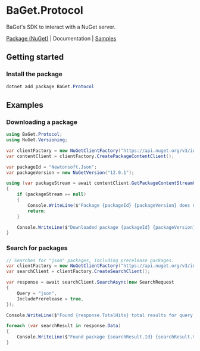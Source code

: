 # BaGet.Protocol

BaGet's SDK to interact with a NuGet server.

[Package (NuGet)](https://www.nuget.org/packages/BaGet.Protocol) | Documentation | [Samples](https://github.com/loic-sharma/BaGet/tree/master/samples)

## Getting started

### Install the package

```powershell
dotnet add package BaGet.Protocol
```

## Examples

### Downloading a package

```csharp
using BaGet.Protocol;
using NuGet.Versioning;

var clientFactory = new NuGetClientFactory("https://api.nuget.org/v3/index.json");
var contentClient = clientFactory.CreatePackageContentClient();

var packageId = "Newtonsoft.Json";
var packageVersion = new NuGetVersion("12.0.1");

using (var packageStream = await contentClient.GetPackageContentStreamOrNullAsync(packageId, packageVersion))
{
    if (packageStream == null)
    {
        Console.WriteLine($"Package {packageId} {packageVersion} does not exist");
        return;
    }

    Console.WriteLine($"Downloaded package {packageId} {packageVersion}");
}
```

### Search for packages

```csharp
// Searches for "json" packages, including prerelease packages.
var clientFactory = new NuGetClientFactory("https://api.nuget.org/v3/index.json");
var searchClient = clientFactory.CreateSearchClient();

var response = await searchClient.SearchAsync(new SearchRequest
{
    Query = "json",
    IncludePrerelease = true,
});

Console.WriteLine($"Found {response.TotalHits} total results for query {searchRequest.Query}");

foreach (var searchResult in response.Data)
{
    Console.WriteLine($"Found package {searchResult.Id} {searchResult.Version}");
}
```